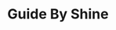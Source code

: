 ---
home: true
title: Guide By Shine
lang: en-US
description: Shine的技术速查手册，记得常常来看
actionText: 快速查看 →
actionLink: /learning/
features:
  - title: JavaScript
    details: 包含数据结构，ES6新语法，常用函数
  - title: Vue 3.0
    details: Vue 3.0语法速看
  - title: 技术收藏
    details: 个人项目遇到的问题及解决方法
---
